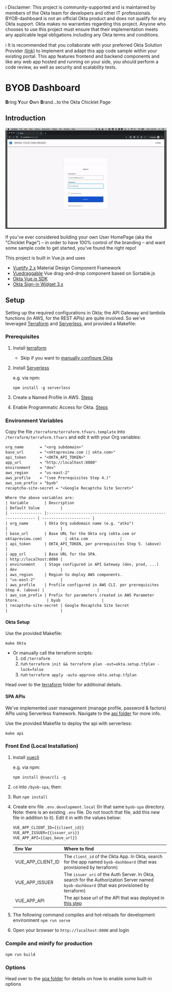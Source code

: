 ℹ️ Disclaimer: This project is community-supported and is maintained by members of the Okta team for developers and other IT professionals. BYOB-dashboard is not an official Okta product and does not qualify for any Okta support. Okta makes no warranties regarding this project. Anyone who chooses to use this project must ensure that their implementation meets any applicable legal obligations including any Okta terms and conditions.

ℹ️ It is recommended that you collaborate with your preferred Okta Solution Provider [(link)](https://www.okta.com/partners/meet-our-partners/?field_partner_type_tid=8101&field_solutions_target_id=6061) to implement and adapt this app code sample within your existing portal. This app features frontend and backend components and like any web app hosted and running on your side, you should perform a code review, as well as security and scalability tests. 


# BYOB Dashboard
**B**ring **Y**our **O**wn **B**rand...to the Okta Chicklet Page

## Introduction
![alt text](images/byob-demo.gif)

If you've ever considered building your own User HomePage (aka the "Chicklet Page") – in order to have 100% control of the branding – and want some sample code to get started, you've found the right repo!

This project is built in Vue.js and uses
* [Vuetify 2.x](https://vuetifyjs.com/en/) Material Design Component Framework
* [Vuedraggable](https://github.com/SortableJS/Vue.Draggable) Vue drag-and-drop component based on Sortable.js
* [Okta Vue.js SDK](https://github.com/okta/okta-oidc-js/tree/master/packages/okta-vue) 
* [Okta Sign-in Widget 3.x](https://github.com/okta/okta-signin-widget)

## Setup
Setting up the required configurations in Okta; the API Gateway and lambda functions (in AWS, for the REST APIs) are quite involved. So we've leveraged [Terraform](https://www.terraform.io/) and [Serverless](https://www.serverless.com), and provided a Makefile:

### Prerequisites
1. Install [terraform](https://learn.hashicorp.com/terraform/getting-started/install)
    * Skip if you want to [manually configure Okta](/terraform)

2. Install [Serverless](https://www.serverless.com/framework/docs/getting-started/)

    e.g. via npm:
    ```
    npm install -g serverless
    ```
3. Create a Named Profile in AWS. [Steps](https://docs.idp.rocks/setup/#create-named-profile-in-aws-cli)
4. Enable Programmatic Access for Okta. [Steps](https://docs.idp.rocks/setup/#enable-programmatic-access-to-okta)

### Environment Variables
Copy the file `/terraform/terraform.tfvars.template` into `/terraform/terraform.tfvars` and edit it with your Org variables:
```
org_name       = "<org subdomain>"
base_url       = "<oktapreview.com || okta.com>"
api_token      = "<OKTA_API_TOKEN>"
app_url        = "http://localhost:8080"
environment    = "dev"
aws_region     = "us-east-2"
aws_profile    = "(see Prerequisites Step 4.)"
aws_ssm_prefix = "byob"
recaptcha-site-secret = "<Google Recaptcha Site Secret>"
```
    Where the above variables are:
    | Variable       | Description                                                      | Default Value         |
    | -------------- |:---------------------------------------------------------------- | --------------------- |
    | org_name       | Okta Org subdomain name (e.g. "atko")                            |                       |
    | base_url       | Base URL for the Okta org (okta.com or oktapreview.com)          | okta.com              |
    | api_token      | OKTA_API_TOKEN, per prerequisites Step 5. (above)                |                       |
    | app_url        | Base URL for the SPA.                                            | http://localhost:8080 |
    | environment    | Stage configured in API Gateway (dev, prod, ...)                 | dev                   |
    | aws_region     | Region to deploy AWS components.                                 | "us-east-2"           |
    | aws_profile    | Profile configured in AWS CLI. per prerequisites Step 4. (above) |                       |
    | aws_ssm_prefix | Prefix for parameters created in AWS Parameter Store.            | byob                  |
    | recaptcha-site-secret | Google Recaptcha Site Secret                              |                       |

#### Okta Setup
Use the provided Makefile:
```
make Okta
```
* Or manually call the terraform scripts:
    1. cd `/terraform`
    2. run `terraform init && terraform plan -out=okta.setup.tfplan -lock=false`
    3. run `terraform apply -auto-approve okta.setup.tfplan`

Head over to the [terraform](/terraform) folder for additioinal details.

#### SPA APIs
We've implemented user management (manage profile, password & factors) APIs using Serverless framework. Navigate to the  [api folder](/byob-api) for more info.

Use the provided Makefile to deploy the api with serverless:
```
make api
```

### Front End (Local Installation)

1. Install [vuecli](https://cli.vuejs.org/#getting-started)

    e.g. via npm:
    ```
    npm install @vue/cli -g
    ```

2. `cd` into `/byob-spa`, then:
3. Run `npm install`
4. Create env file `.env.development.local` (In that same `byob-spa` directory. Note: there is an existing `.env` file. Do not touch that file, add this new file in addition to it). Edit it in with the values below:
    ```
    VUE_APP_CLIENT_ID={{client_id}}
    VUE_APP_ISSUER={{issuer_uri}}
    VUE_APP_API={{api_base_url}}
    ```
    | Env Var           | Where to find |
    | ---               |:--- |
    | VUE_APP_CLIENT_ID | The `client_id` of the Okta App. In Okta, search for the app named `byob-dashboard` (that was provisioned by terraform) |
    | VUE_APP_ISSUER    | The `issuer_uri` of the Auth Server. In Okta, search for the Authorization Server named `byob-dashboard` (that was provisioned by terraform) |
    | VUE_APP_API       | The api base url of the API that was deployed in [this step](#spa-apis) |

5. The following command compiles and hot-reloads for development environment
`npm run serve`
6. Open your browser to `http://localhost:8080` and login

### Compile and minify for production
```
npm run build
```

### Options
Head over to the [spa folder](/byob-spa) for details on how to enable some built-in options
